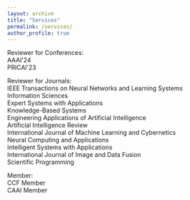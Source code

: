 ```yaml
---
layout: archive
title: "Services"
permalink: /services/
author_profile: true
---
```


Reviewer for Conferences:  
AAAI'24  
PRICAI'23

Reviewer for Journals:  
IEEE Transactions on Neural Networks and Learning Systems  
Information Sciences  
Expert Systems with Applications  
Knowledge-Based Systems  
Engineering Applications of Artificial Intelligence  
Artificial Intelligence Review  
International Journal of Machine Learning and Cybernetics  
Neural Computing and Applications  
Intelligent Systems with Applications  
International Journal of Image and Data Fusion  
Scientific Programming

Member:  
CCF Member  
CAAI Member
